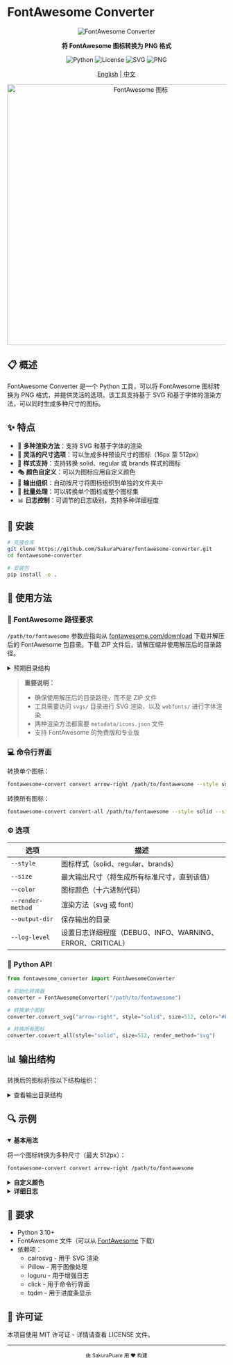 # FontAwesome Converter

<div align="center">

![FontAwesome Converter](https://img.shields.io/badge/FontAwesome-Converter-blue?style=for-the-badge&logo=font-awesome)

**将 FontAwesome 图标转换为 PNG 格式**

![Python](https://img.shields.io/badge/Python-3.10+-blue?style=flat-square&logo=python)
![License](https://img.shields.io/badge/License-MIT-green?style=flat-square)
![SVG](https://img.shields.io/badge/SVG-Supported-orange?style=flat-square&logo=svg)
![PNG](https://img.shields.io/badge/PNG-Generator-yellow?style=flat-square&logo=image)

[English](README.md) | [中文](README_CN.md)

</div>

<p align="center">
  <img src="https://img.fortawesome.com/349cfdf6/fa-free-logo.svg" alt="FontAwesome 图标" width="600" />
</p>

## 📋 概述

FontAwesome Converter 是一个 Python 工具，可以将 FontAwesome 图标转换为 PNG 格式，并提供灵活的选项。该工具支持基于 SVG 和基于字体的渲染方法，可以同时生成多种尺寸的图标。

## ✨ 特点

- 🎨 **多种渲染方法**：支持 SVG 和基于字体的渲染
- 📐 **灵活的尺寸选项**：可以生成多种预设尺寸的图标（16px 至 512px）
- 🔣 **样式支持**：支持转换 solid、regular 或 brands 样式的图标
- 🎭 **颜色自定义**：可以为图标应用自定义颜色
- 📁 **输出组织**：自动按尺寸将图标组织到单独的文件夹中
- 🔄 **批量处理**：可以转换单个图标或整个图标集
- 📊 **日志控制**：可调节的日志级别，支持多种详细程度

## 🚀 安装

```bash
# 克隆仓库
git clone https://github.com/SakuraPuare/fontawesome-converter.git
cd fontawesome-converter

# 安装包
pip install -e .
```

## 📖 使用方法

### 📂 FontAwesome 路径要求

`/path/to/fontawesome` 参数应指向从 [fontawesome.com/download](https://fontawesome.com/download) 下载并解压后的 FontAwesome 包目录。下载 ZIP 文件后，请解压缩并使用解压后的目录路径。

<details>
<summary>预期目录结构</summary>

```
fontawesome-directory/
├── css/
├── js/
├── svgs/
│   ├── solid/
│   ├── regular/
│   └── brands/
├── webfonts/
└── metadata/
    └── icons.json
```
</details>

> **重要说明：**
> - 确保使用解压后的目录路径，而不是 ZIP 文件
> - 工具需要访问 `svgs/` 目录进行 SVG 渲染，以及 `webfonts/` 进行字体渲染
> - 两种渲染方法都需要 `metadata/icons.json` 文件
> - 支持 FontAwesome 的免费版和专业版

### 💻 命令行界面

转换单个图标：

```bash
fontawesome-convert convert arrow-right /path/to/fontawesome --style solid --size 512 --color "#FF0000"
```

转换所有图标：

```bash
fontawesome-convert convert-all /path/to/fontawesome --style solid --size 512
```

### ⚙️ 选项

| 选项 | 描述 |
|--------|-------------|
| `--style` | 图标样式（solid、regular、brands） |
| `--size` | 最大输出尺寸（将生成所有标准尺寸，直到该值） |
| `--color` | 图标颜色（十六进制代码） |
| `--render-method` | 渲染方法（svg 或 font） |
| `--output-dir` | 保存输出的目录 |
| `--log-level` | 设置日志详细程度（DEBUG、INFO、WARNING、ERROR、CRITICAL） |

### 🐍 Python API

```python
from fontawesome_converter import FontAwesomeConverter

# 初始化转换器
converter = FontAwesomeConverter("/path/to/fontawesome")

# 转换单个图标
converter.convert_svg("arrow-right", style="solid", size=512, color="#FF0000")

# 转换所有图标
converter.convert_all(style="solid", size=512, render_method="svg")
```

## 📊 输出结构

转换后的图标将按以下结构组织：

<details>
<summary>查看输出目录结构</summary>

```
output/
  16px/
    icon1_solid.png
    icon2_regular.png
    ...
  24px/
    icon1_solid.png
    icon2_regular.png
    ...
  32px/
    ...
  48px/
    ...
  64px/
    ...
  128px/
    ...
  256px/
    ...
  512px/
    ...
```
</details>

## 🔍 示例

<details open>
<summary><b>基本用法</b></summary>

将一个图标转换为多种尺寸（最大 512px）：

```bash
fontawesome-convert convert arrow-right /path/to/fontawesome
```
</details>

<details>
<summary><b>自定义颜色</b></summary>

将所有"solid"样式的图标转换为蓝色 PNG：

```bash
fontawesome-convert convert-all /path/to/fontawesome --style solid --color "#0000FF"
```
</details>

<details>
<summary><b>详细日志</b></summary>

调整日志级别以获取详细信息：

```bash
fontawesome-convert --log-level DEBUG convert arrow-right /path/to/fontawesome
```
</details>

## 🔧 要求

- Python 3.10+
- FontAwesome 文件（可以从 [FontAwesome](https://fontawesome.com/download) 下载）
- 依赖项：
  - cairosvg - 用于 SVG 渲染
  - Pillow - 用于图像处理
  - loguru - 用于增强日志
  - click - 用于命令行界面
  - tqdm - 用于进度条显示

## 📜 许可证

本项目使用 MIT 许可证 - 详情请查看 LICENSE 文件。

---

<div align="center">
  <sub>由 SakuraPuare 用 ❤️ 构建</sub>
</div> 